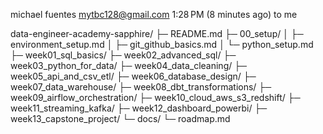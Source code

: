 
michael fuentes <mytbc128@gmail.com>
1:28 PM (8 minutes ago)
to me

data-engineer-academy-sapphire/
├─ README.md
├─ 00_setup/
│ ├─ environment_setup.md
│ ├─ git_github_basics.md
│ └─ python_setup.md
├─ week01_sql_basics/
├─ week02_advanced_sql/
├─ week03_python_for_data/
├─ week04_data_cleaning/
├─ week05_api_and_csv_etl/
├─ week06_database_design/
├─ week07_data_warehouse/
├─ week08_dbt_transformations/
├─ week09_airflow_orchestration/
├─ week10_cloud_aws_s3_redshift/
├─ week11_streaming_kafka/
├─ week12_dashboard_powerbi/
├─ week13_capstone_project/
└─ docs/
└─ roadmap.md
